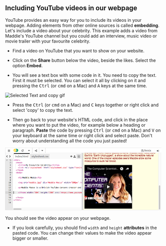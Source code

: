 ## Including YouTube videos in our webpage

YouTube provides an easy way for you to include its videos in your webpage. Adding elements from other online sources is called **embedding**. Let's include a video about your celebrity. This example adds a video from Maddie's YouTube channel but you could add an interview, music video or movie trailer with your favourite celebrity.

+ Find a video on YouTube that you want to show on your website. 

+ Click on the **Share** button below the video, beside the likes. Select the option **Embed**.

+ You will see a text box with some code in it. You need to copy the text. First it must be selected. You can select it all by clicking on it and pressing the <kbd>Ctrl</kbd> (or <kbd>cmd</kbd> on a Mac) and <kbd>A</kbd> keys at the same time.

![Selected Text and copy gif](images/clickCopy.gif)

+ Press the <kbd>Ctrl</kbd> (or <kbd>cmd</kbd> on a Mac) and <kbd>C</kbd> keys together or right click and select 'copy' to copy the text.

+ Then go back to your website's HTML code, and click in the place where you want to put the video, for example below a heading or paragraph. **Paste** the code by pressing <kbd>Ctrl</kbd> (or <kbd>cmd</kbd> on a Mac) and <kbd>V</kbd> on your keyboard at the same time or right click and select paste. Don't worry about understanding all the code you just pasted!

![Pasted code on trinket](images/pastedVideoCode.png)

You should see the video appear on your webpage.

+ If you look carefully, you should find `width` and `height` **attributes** in the pasted code. You can change their values to make the video appear bigger or smaller.